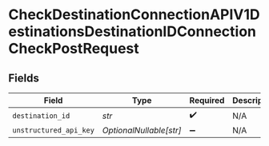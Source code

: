 # CheckDestinationConnectionAPIV1DestinationsDestinationIDConnectionCheckPostRequest


## Fields

| Field                   | Type                    | Required                | Description             |
| ----------------------- | ----------------------- | ----------------------- | ----------------------- |
| `destination_id`        | *str*                   | :heavy_check_mark:      | N/A                     |
| `unstructured_api_key`  | *OptionalNullable[str]* | :heavy_minus_sign:      | N/A                     |